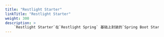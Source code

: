 ```yaml
---
title: "Restlight Starter"
linkTitle: "Restlight Starter"
weight: 300
description: >
    `Restlight Starter`在`Restlight Spring` 基础上封装的`Spring Boot Starter`提供基于`Spring Boot`的自动配置
---
```

